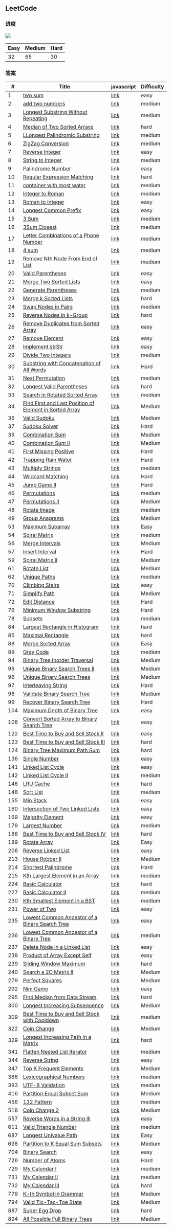 ## LeetCode

### 进度

![](https://leetcode-badge.chyroc.cn/?name=shisme&leetcode_badge_style=Solved/Total-{{.solved_question}}/{{.all_question}}-green.svg)

| Easy   | Medium   | Hard   |
| ------ | -------- | ------ |
| 32 | 65 | 30 |

### 答案

| #   | Title                                                                                                                             | javascript                | Difficulty |
| --- | --------------------------------------------------------------------------------------------------------------------------------- | ------------------------- | ---------- |
|1|[two sum](https://leetcode.com/problems/two-sum/)|[link](/src/1/index.js)|easy|
|2|[add two numbers](https://leetcode.com/problems/add-two-numbers/)|[link](/src/2/index.js)|medium|
|3|[Longest Substring Without Repeating](https://leetcode.com/problems/longest-substring-without-repeating-characters/)|[link](/src/3/index.js)|medium|
|4|[Median of Two Sorted Arrays](https://leetcode.com/problems/median-of-two-sorted-arrays/)|[link](/src/4/index.js)|hard|
|5|[LLongest Palindromic Substring](https://leetcode.com/problems/longest-palindromic-substring/)|[link](/src/5/index.js)|medium|
|6|[ZigZag Conversion](https://leetcode.com/problems/zigzag-conversion/)|[link](/src/6/index.js)|medium|
|7|[Reverse Integer](https://leetcode.com/problems/reverse-integer/)|[link](/src/7/index.js)|easy|
|8|[String to Integer ](https://leetcode.com/problems/string-to-integer-atoi/)|[link](/src/8/index.js)|medium|
|9|[Palindrome Number](https://leetcode.com/problems/palindrome-number/)|[link](/src/9/index.js)|easy|
|10|[Regular Expression Matching](https://leetcode.com/problems/regular-expression-matching/)|[link](/src/10/index.md)|hard|
|11|[container with most water](https://leetcode.com/problems/container-with-most-water/submissions/)|[link](/src/11/index.js)|medium|
|12|[ Integer to Roman](https://leetcode.com/problems/integer-to-roman/)|[link](/src/12/index.js)|medium|
|13|[ Roman to Integer ](https://leetcode.com/problems/roman-to-integer/)|[link](/src/13/index.js)|easy|
|14|[Longest Common Prefix](https://leetcode.com/problems/longest-common-prefix/)|[link](/src/14/index.js)|easy|
|15|[3 Sum](https://leetcode.com/problems/3sum/)|[link](/src/15/index.js)|medium|
|16|[3Sum Closest](https://leetcode.com/problems/3sum-closest/)|[link](/src/16/index.js)|medium|
|17|[Letter Combinations of a Phone Number](https://leetcode.com/problems/letter-combinations-of-a-phone-number/)|[link](/src/17/index.js)|medium|
|18|[4 sum](https://leetcode.com/problems/4sum/)|[link](/src/18/index.js)|medium|
|19|[Remove Nth Node From End of List](https://leetcode.com/problems/remove-nth-node-from-end-of-list/)|[link](/src/19/index.js)|medium|
|20|[ Valid Parentheses](https://leetcode.com/problems/valid-parentheses/)|[link](/src/20/index.js)|easy|
|21|[ Merge Two Sorted Lists](https://leetcode.com/problems/merge-two-sorted-lists/)|[link](/src/21/index.js)|easy|
|22|[ Generate Parentheses](https://leetcode.com/problems/generate-parentheses/)|[link](/src/22/index.js)|medium|
|23|[ Merge k Sorted Lists](https://leetcode.com/problems/merge-k-sorted-lists/)|[link](/src/23/index.md)|hard|
|24|[Swap Nodes in Pairs](https://leetcode.com/problems/swap-nodes-in-pairs/)|[link](/src/24/index.js)|medium|
|25|[Reverse Nodes in k-Group](https://leetcode.com/problems/reverse-nodes-in-k-group/)|[link](/src/25/index.js)|hard|
|26|[ Remove Duplicates from Sorted Array](https://leetcode.com/problems/remove-duplicates-from-sorted-array/)|[link](/src/26/index.js)|easy|
|27|[ Remove Element](https://leetcode.com/problems/remove-element/)|[link](/src/27/index.js)|easy|
|28|[ Implement strStr](https://leetcode.com/problems/implement-strstr/)|[link](/src/28/index.md)|easy|
|29|[Divide Two Integers](https://leetcode.com/problems/divide-two-integers/)|[link](/src/29/index.js)|medium|
|30|[Substring with Concatenation of All Words](https://leetcode.com/problems/substring-with-concatenation-of-all-words/description/)|[link](/src/30/index.js)|Hard|
|31|[Next Permutation](https://leetcode.com/problems/next-permutation/description/)|[link](/src/31/index.js)|medium|
|32|[Longest Valid Parentheses](https://leetcode.com/problems/longest-valid-parentheses/)|[link](/src/32/index.js)|hard|
|33|[Search in Rotated Sorted Array](https://leetcode.com/problems/search-in-rotated-sorted-array/)|[link](/src/33/index.js)|medium|
|34|[Find First and Last Position of Element in Sorted Array](https://leetcode.com/problems/find-first-and-last-position-of-element-in-sorted-array/description/)|[link](/src/34/index.js)|Medium|
|36|[Valid Sudoku](https://leetcode.com/problems/valid-sudoku/description/)|[link](/src/36/index.js)|Medium|
|37|[Sudoku Solver](https://leetcode.com/problems/sudoku-solver/description/)|[link](/src/37/index.js)|Hard|
|39|[Combination Sum](https://leetcode.com/problems/combination-sum/description/)|[link](/src/39/index.js)|Medium|
|40|[Combination Sum II](https://leetcode.com/problems/combination-sum-ii/description/)|[link](/src/40/index.js)|Medium|
|41|[First Missing Positive](https://leetcode.com/problems/first-missing-positive/description/)|[link](/src/41/index.js)|Hard|
|42|[Trapping Rain Water](https://leetcode.com/problems/trapping-rain-water/description/)|[link](/src/42/index.js)|Hard|
|43|[ Multiply Strings](https://leetcode.com/problems/multiply-strings/)|[link](/src/43/index.md)|medium|
|44|[Wildcard Matching](https://leetcode.com/problems/wildcard-matching/description/)|[link](/src/44/index.js)|Hard|
|45|[Jump Game II](https://leetcode.com/problems/jump-game-ii/description/)|[link](/src/45/index.js)|Hard|
|46|[Permutations](https://leetcode.com/problems/permutations/)|[link](/src/46/index.js)|medium|
|47|[Permutations II](https://leetcode.com/problems/permutations-ii/description/)|[link](/src/47/index.js)|Medium|
|48|[Rotate Image](https://leetcode.com/problems/rotate-image/)|[link](/src/48/index.js)|medium|
|49|[Group Anagrams](https://leetcode.com/problems/group-anagrams/description/)|[link](/src/49/index.js)|Medium|
|53|[Maximum Subarray](https://leetcode.com/problems/maximum-subarray/description/)|[link](/src/53/index.js)|Easy|
|54|[Spiral Matrix](https://leetcode.com/problems/spiral-matrix/)|[link](/src/54/index.js)|medium|
|56|[Merge Intervals](https://leetcode.com/problems/merge-intervals/description/)|[link](/src/56/index.js)|Medium|
|57|[Insert Interval](https://leetcode.com/problems/insert-interval/description/)|[link](/src/57/index.js)|Hard|
|59|[Spiral Matrix II](https://leetcode.com/problems/spiral-matrix-ii/description/)|[link](/src/59/index.md)|Medium|
|61|[Rotate List](https://leetcode.com/problems/rotate-list/description/)|[link](/src/61/index.js)|Medium|
|62|[Unique Paths](https://leetcode.com/problems/unique-paths/)|[link](/src/62/index.md)|medium|
|70|[ Climbing Stairs](https://leetcode.com/problems/climbing-stairs/)|[link](/src/70/index.js)|easy|
|71|[Simplify Path](https://leetcode.com/problems/simplify-path/description/)|[link](/src/71/index.js)|Medium|
|72|[Edit Distance](https://leetcode.com/problems/edit-distance/description/)|[link](/src/72/index.js)|Hard|
|76|[Minimum Window Substring](https://leetcode.com/problems/minimum-window-substring/description/)|[link](/src/76/index.js)|Hard|
|78|[Subsets](https://leetcode.com/problems/subsets/)|[link](/src/78/index.js)|medium|
|84|[Largest Rectangle in Histogram](https://leetcode.com/problems/largest-rectangle-in-histogram/)|[link](/src/84/index.md)|hard|
|85|[Maximal Rectangle](https://leetcode.com/problems/maximal-rectangle/)|[link](/src/85/index.js)|hard|
|88|[Merge Sorted Array](https://leetcode.com/problems/merge-sorted-array/description/)|[link](/src/88/index.js)|Easy|
|89|[Gray Code](https://leetcode.com/problems/gray-code/)|[link](/src/89/index.md)|medium|
|94|[Binary Tree Inorder Traversal](https://leetcode.com/problems/binary-tree-inorder-traversal/description/)|[link](/src/94/index.js)|Medium|
|95|[Unique Binary Search Trees II](https://leetcode.com/problems/unique-binary-search-trees-ii/description/)|[link](/src/95/index.js)|Medium|
|96|[Unique Binary Search Trees](https://leetcode.com/problems/unique-binary-search-trees/description/)|[link](/src/96/index.js)|Medium|
|97|[Interleaving String](https://leetcode.com/problems/interleaving-string/description/)|[link](/src/97/index.js)|Hard|
|98|[Validate Binary Search Tree](https://leetcode.com/problems/validate-binary-search-tree/description/)|[link](/src/98/index.js)|Medium|
|99|[Recover Binary Search Tree](https://leetcode.com/problems/recover-binary-search-tree/description/)|[link](/src/99/index.js)|Hard|
|104|[ Maximum Depth of Binary Tree](https://leetcode.com/problems/maximum-depth-of-binary-tree/solution/)|[link](/src/104/index.js)|easy|
|108|[Convert Sorted Array to Binary Search Tree](https://leetcode.com/problems/convert-sorted-array-to-binary-search-tree/)|[link](/src/108/index.js)|easy|
|122|[Best Time to Buy and Sell Stock II](https://leetcode.com/problems/best-time-to-buy-and-sell-stock-ii/)|[link](/src/122/index.js)|easy|
|123|[Best Time to Buy and Sell Stock III](https://leetcode.com/problems/best-time-to-buy-and-sell-stock-iii/submissions/)|[link](/src/123/index.js)|hard|
|124|[ Binary Tree Maximum Path Sum ](https://leetcode.com/problems/binary-tree-maximum-path-sum/)|[link](/src/124/index.js)|hard|
|136|[Single Number](https://leetcode.com/problems/single-number/)|[link](/src/136/index.js)|easy|
|141|[Linked List Cycle ](https://leetcode.com/problems/linked-list-cycle/)|[link](/src/141/index.js)|easy|
|142|[Linked List Cycle II](https://leetcode.com/problems/linked-list-cycle-ii/)|[link](/src/142/index.js)|medium|
|146|[ LRU Cache ](https://leetcode.com/problems/lru-cache/)|[link](/src/146/index.js)|hard|
|148|[Sort List](https://leetcode.com/problems/sort-list/)|[link](/src/148/index.md)|medium|
|155|[Min Stack](https://leetcode.com/problems/min-stack/#/description)|[link](/src/155/index.js)|easy|
|160|[Intersection of Two Linked Lists](https://leetcode.com/problems/intersection-of-two-linked-lists/)|[link](/src/160/index.js)|easy|
|169|[Majority Element](https://leetcode.com/problems/majority-element/)|[link](/src/169/index.js)|easy|
|179|[ Largest Number ](https://leetcode.com/problems/largest-number/)|[link](/src/179/index.js)|medium|
|188|[Best Time to Buy and Sell Stock IV](https://leetcode.com/problems/best-time-to-buy-and-sell-stock-iv/)|[link](/src/188/index.md)|hard|
|189|[Rotate Array](https://leetcode.com/problems/rotate-array/description/)|[link](/src/189/index.js)|Easy|
|206|[ Reverse Linked List ](https://leetcode.com/problems/reverse-linked-list/)|[link](/src/206/index.js)|easy|
|213|[House Robber II](https://leetcode.com/problems/house-robber-ii/description/)|[link](/src/213/index.js)|Medium|
|214|[Shortest Palindrome](https://leetcode.com/problems/shortest-palindrome/description/)|[link](/src/214/index.md)|Hard|
|215|[Kth Largest Element in an Array](https://leetcode.com/problems/kth-largest-element-in-an-array/)|[link](/src/215/index.js)|medium|
|224|[Basic Calculator](https://leetcode.com/problems/basic-calculator/)|[link](/src/224/index.js)|hard|
|227|[Basic Calculator II](https://leetcode.com/problems/basic-calculator-ii/)|[link](/src/227/index.js)|medium|
|230|[Kth Smallest Element in a BST](https://leetcode.com/problems/kth-smallest-element-in-a-bst/)|[link](/src/230/index.js)|medium|
|231|[Power of Two](https://leetcode.com/problems/power-of-two/)|[link](/src/231/index.js)|easy|
|235|[ Lowest Common Ancestor of a Binary Search Tree ](https://leetcode.com/problems/lowest-common-ancestor-of-a-binary-search-tree/)|[link](/src/235/index.js)|easy|
|236|[Lowest Common Ancestor of a Binary Tree](https://leetcode.com/problems/lowest-common-ancestor-of-a-binary-tree/)|[link](/src/236/index.js)|medium|
|237|[Delete Node in a Linked List](https://leetcode.com/problems/delete-node-in-a-linked-list/)|[link](/src/237/index.js)|easy|
|238|[ Product of Array Except Self ](https://leetcode.com/problems/product-of-array-except-self/)|[link](/src/238/index.js)|easy|
|239|[Sliding Window Maximum](https://leetcode.com/problems/sliding-window-maximum/)|[link](/src/239/index.js)|hard|
|240|[Search a 2D Matrix II](https://leetcode.com/problems/search-a-2d-matrix-ii/description/)|[link](/src/240/index.js)|Medium|
|279|[Perfect Squares](https://leetcode.com/problems/perfect-squares/description/)|[link](/src/279/index.js)|Medium|
|292|[Nim Game](https://leetcode.com/problems/nim-game/)|[link](/src/292/index.js)|easy|
|295|[ Find Median from Data Stream](https://leetcode.com/problems/find-median-from-data-stream/)|[link](/src/295/index.js)|hard|
|300|[Longest Increasing Subsequence](https://leetcode.com/problems/longest-increasing-subsequence/description/)|[link](/src/300/index.js)|Medium|
|309|[Best Time to Buy and Sell Stock with Cooldown](https://leetcode.com/problems/best-time-to-buy-and-sell-stock-with-cooldown/)|[link](/src/309/index.md)|medium|
|322|[Coin Change](https://leetcode.com/problems/coin-change/description/)|[link](/src/322/index.js)|Medium|
|329|[Longest Increasing Path in a Matrix](https://leetcode.com/problems/longest-increasing-path-in-a-matrix/)|[link](/src/329/index.md)|hard|
|341|[Flatten Nested List Iterator](https://leetcode.com/problems/flatten-nested-list-iterator/)|[link](/src/341/index.js)|medium|
|344|[Reverse String](https://leetcode.com/problems/reverse-string/)|[link](/src/344/index.js)|easy|
|347|[Top K Frequent Elements](https://leetcode.com/problems/top-k-frequent-elements/description/)|[link](/src/347/index.js)|Medium|
|386|[Lexicographical Numbers](https://leetcode.com/problems/lexicographical-numbers/)|[link](/src/386/index.js)|medium|
|393|[UTF-8 Validation](https://leetcode.com/problems/utf-8-validation/)|[link](/src/393/index.js)|medium|
|416|[Partition Equal Subset Sum](https://leetcode.com/problems/partition-equal-subset-sum/description/)|[link](/src/416/index.js)|Medium|
|456|[132 Pattern](https://leetcode.com/problems/132-pattern/)|[link](/src/456/index.js)|medium|
|518|[Coin Change 2](https://leetcode.com/problems/coin-change-2/description/)|[link](/src/518/index.js)|Medium|
|557|[Reverse Words in a String III](https://leetcode.com/problems/reverse-words-in-a-string-iii/)|[link](/src/557/index.js)|easy|
|611|[ Valid Triangle Number ](https://leetcode.com/problems/valid-triangle-number/)|[link](/src/611/index.js)|medium|
|687|[Longest Univalue Path](https://leetcode.com/problems/longest-univalue-path/description/)|[link](/src/687/index.js)|Easy|
|698|[Partition to K Equal Sum Subsets](https://leetcode.com/problems/partition-to-k-equal-sum-subsets/description/)|[link](/src/698/index.js)|Medium|
|704|[Binary Search](https://leetcode.com/problems/binary-search/)|[link](/src/704/index.js)|easy|
|726|[Number of Atoms](https://leetcode.com/problems/number-of-atoms/description/)|[link](/src/726/index.js)|Hard|
|729|[My Calendar I](https://leetcode.com/problems/my-calendar-i/)|[link](/src/729/index.js)|medium|
|731|[My Calendar II](https://leetcode.com/problems/my-calendar-ii/)|[link](/src/731/index.js)|medium|
|732|[My Calendar III](https://leetcode.com/problems/my-calendar-iii/)|[link](/src/732/index.js)|hard|
|779|[K-th Symbol in Grammar](https://leetcode.com/problems/k-th-symbol-in-grammar/description/)|[link](/src/779/index.js)|Medium|
|794|[Valid Tic-Tac-Toe State](https://leetcode.com/problems/valid-tic-tac-toe-state/description/)|[link](/src/794/index.js)|Medium|
|887|[Super Egg Drop](https://leetcode.com/problems/super-egg-drop/)|[link](/src/887/index.md)|hard|
|894|[All Possible Full Binary Trees](https://leetcode.com/problems/all-possible-full-binary-trees/description/)|[link](/src/894/index.js)|Medium|
